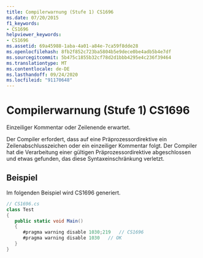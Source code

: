 ```yaml
---
title: Compilerwarnung (Stufe 1) CS1696
ms.date: 07/20/2015
f1_keywords:
- CS1696
helpviewer_keywords:
- CS1696
ms.assetid: 69a45988-1aba-4a01-a84e-7ca59f8dde28
ms.openlocfilehash: 8fb2f852c723ba5804b5e9dece0be4adb5b4e7df
ms.sourcegitcommit: 5b475c1855b32cf78d2d1bbb4295e4c236f39464
ms.translationtype: MT
ms.contentlocale: de-DE
ms.lasthandoff: 09/24/2020
ms.locfileid: "91170648"
---
```

# <a name="compiler-warning-level-1-cs1696"></a>Compilerwarnung (Stufe 1) CS1696

Einzeiliger Kommentar oder Zeilenende erwartet.  
  
 Der Compiler erfordert, dass auf eine Präprozessordirektive ein Zeilenabschlusszeichen oder ein einzeiliger Kommentar folgt. Der Compiler hat die Verarbeitung einer gültigen Präprozessordirektive abgeschlossen und etwas gefunden, das diese Syntaxeinschränkung verletzt.  
  
## <a name="example"></a>Beispiel  

 Im folgenden Beispiel wird CS1696 generiert.  
  
```csharp  
// CS1696.cs  
class Test  
{  
   public static void Main()  
   {  
      #pragma warning disable 1030;219   // CS1696  
      #pragma warning disable 1030   // OK  
   }  
}  
```

